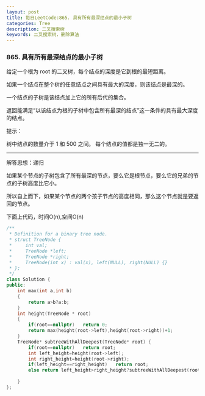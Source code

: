 ```yaml
---
layout: post
title: 每日LeetCode:865. 具有所有最深结点的最小子树
categories: Tree
description: 二叉搜索树
keywords: 二叉搜索树，删除算法
---
```


### 865. 具有所有最深结点的最小子树

给定一个根为 root 的二叉树，每个结点的深度是它到根的最短距离。

如果一个结点在整个树的任意结点之间具有最大的深度，则该结点是最深的。

一个结点的子树是该结点加上它的所有后代的集合。

返回能满足“以该结点为根的子树中包含所有最深的结点”这一条件的具有最大深度的结点。




提示：

树中结点的数量介于 1 和 500 之间。
每个结点的值都是独一无二的。

------

解答思想：递归

如果某个节点的子树包含了所有最深的节点，要么它是根节点，要么它的兄弟的节点的子树高度比它小。

所以自上而下，如果某个节点的两个孩子节点的高度相同，那么这个节点就是要返回的节点。

下面上代码，时间O(n),空间O(n)

```C++
/**
 * Definition for a binary tree node.
 * struct TreeNode {
 *     int val;
 *     TreeNode *left;
 *     TreeNode *right;
 *     TreeNode(int x) : val(x), left(NULL), right(NULL) {}
 * };
 */
class Solution {
public:
    int max(int a,int b)
    {
        return a>b?a:b;
    }
    int height(TreeNode * root)
    {
        if(root==nullptr)   return 0;
        return max(height(root->left),height(root->right))+1;
    }
    TreeNode* subtreeWithAllDeepest(TreeNode* root) {
        if(root==nullptr)   return root;
        int left_height=height(root->left);
        int right_height=height(root->right);
        if(left_height==right_height)   return root;
        else return left_height>right_height?subtreeWithAllDeepest(root->left):subtreeWithAllDeepest(root->right);
        
    }
};
```
